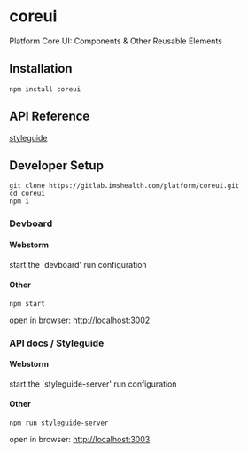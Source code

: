 # coreui

Platform Core UI: Components & Other Reusable Elements

## Installation
`npm install coreui`

## API Reference
[styleguide](http://platform-coreui-resources.s3-website-us-west-2.amazonaws.com/styleguide/)

## Developer Setup
```
git clone https://gitlab.imshealth.com/platform/coreui.git
cd coreui
npm i
```
### Devboard

#### Webstorm
start the `devboard' run configuration

#### Other 
`npm start`

open in browser: [http://localhost:3002](http://localhost:3002)

### API docs / Styleguide

#### Webstorm
start the `styleguide-server' run configuration

#### Other 
`npm run styleguide-server`

open in browser: [http://localhost:3003](http://localhost:3003)










